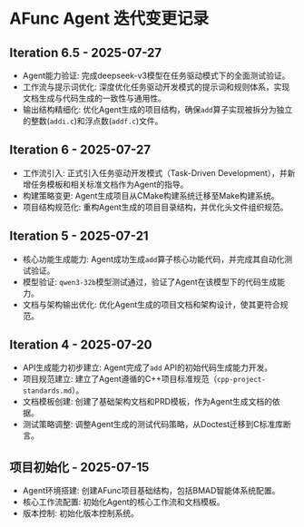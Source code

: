# AFunc Agent 迭代变更记录

## Iteration 6.5 - 2025-07-27

- Agent能力验证: 完成deepseek-v3模型在任务驱动模式下的全面测试验证。
- 工作流与提示词优化: 深度优化任务驱动开发模式的提示词和规则体系，实现文档生成与代码生成的一致性与通用性。
- 输出结构精细化: 优化Agent生成的项目结构，确保`add`算子实现被拆分为独立的整数(`addi.c`)和浮点数(`addf.c`)文件。

## Iteration 6 - 2025-07-27

- 工作流引入: 正式引入任务驱动开发模式（Task-Driven Development），并新增任务模板和相关标准文档作为Agent的指导。
- 构建策略变更: Agent生成项目从CMake构建系统迁移至Make构建系统。
- 项目结构规范化: 重构Agent生成的项目目录结构，并优化头文件组织规范。

## Iteration 5 - 2025-07-21

- 核心功能生成能力: Agent成功生成`add`算子核心功能代码，并完成其自动化测试验证。
- 模型验证: `qwen3-32b`模型测试通过，验证了Agent在该模型下的代码生成能力。
- 文档与架构输出优化: 优化Agent生成的项目文档和架构设计，使其更符合规范。

## Iteration 4 - 2025-07-20

- API生成能力初步建立: Agent完成了`add` API的初始代码生成能力开发。
- 项目规范建立: 建立了Agent遵循的C++项目标准规范（`cpp-project-standards.md`）。
- 文档模板创建: 创建了基础架构文档和PRD模板，作为Agent生成文档的依据。
- 测试策略调整: 调整Agent生成的测试代码策略，从Doctest迁移到C标准库断言。

## 项目初始化 - 2025-07-15

- Agent环境搭建: 创建AFunc项目基础结构，包括BMAD智能体系统配置。
- 核心工作流配置: 初始化Agent的核心工作流和文档模板。
- 版本控制: 初始化版本控制系统。